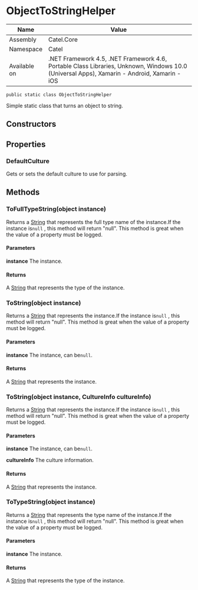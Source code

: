 

# ObjectToStringHelper

Name|Value
---|---
Assembly|Catel.Core
Namespace|Catel
Available on|.NET Framework 4.5, .NET Framework 4.6, Portable Class Libraries, Unknown, Windows 10.0 (Universal Apps), Xamarin - Android, Xamarin - iOS

```
public static class ObjectToStringHelper
```

Simple static class that turns an object to string.



## Constructors

## Properties

### DefaultCulture

Gets or sets the default culture to use for parsing.



## Methods

### ToFullTypeString(object instance)

Returns a [String](#) that represents the full type name of the instance.If the instance is`null` , this method will return "null". This method is great when the value of a property must be logged.

#### Parameters

**instance**
The instance.

#### Returns

A [String](#) that represents the type of the instance.



### ToString(object instance)

Returns a [String](#) that represents the instance.If the instance is`null` , this method will return "null". This method is great when the value of a property must be logged.

#### Parameters

**instance**
The instance, can be`null`.

#### Returns

A [String](#) that represents the instance.



### ToString(object instance, CultureInfo cultureInfo)

Returns a [String](#) that represents the instance.If the instance is`null` , this method will return "null". This method is great when the value of a property must be logged.

#### Parameters

**instance**
The instance, can be`null`.

**cultureInfo**
The culture information.

#### Returns

A [String](#) that represents the instance.



### ToTypeString(object instance)

Returns a [String](#) that represents the type name of the instance.If the instance is`null` , this method will return "null". This method is great when the value of a property must be logged.

#### Parameters

**instance**
The instance.

#### Returns

A [String](#) that represents the type of the instance.



